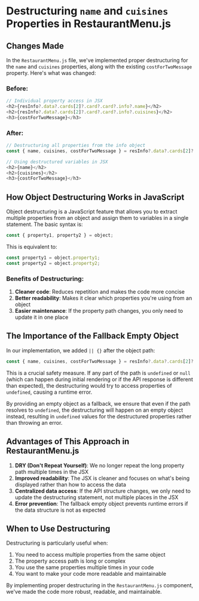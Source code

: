 # Destructuring `name` and `cuisines` Properties in RestaurantMenu.js

## Changes Made

In the `RestaurantMenu.js` file, we've implemented proper destructuring for the `name` and `cuisines` properties, along with the existing `costForTwoMessage` property. Here's what was changed:

### Before:
```javascript
// Individual property access in JSX
<h2>{resInfo?.data?.cards[2]?.card?.card?.info?.name}</h2>
<h2>{resInfo?.data?.cards[2]?.card?.card?.info?.cuisines}</h2>
<h3>{costForTwoMessage}</h3>
```

### After:
```javascript
// Destructuring all properties from the info object
const { name, cuisines, costForTwoMessage } = resInfo?.data?.cards[2]?.card?.card?.info || {};

// Using destructured variables in JSX
<h2>{name}</h2>
<h2>{cuisines}</h2>
<h3>{costForTwoMessage}</h3>
```

## How Object Destructuring Works in JavaScript

Object destructuring is a JavaScript feature that allows you to extract multiple properties from an object and assign them to variables in a single statement. The basic syntax is:

```javascript
const { property1, property2 } = object;
```

This is equivalent to:

```javascript
const property1 = object.property1;
const property2 = object.property2;
```

### Benefits of Destructuring:

1. **Cleaner code**: Reduces repetition and makes the code more concise
2. **Better readability**: Makes it clear which properties you're using from an object
3. **Easier maintenance**: If the property path changes, you only need to update it in one place

## The Importance of the Fallback Empty Object

In our implementation, we added `|| {}` after the object path:

```javascript
const { name, cuisines, costForTwoMessage } = resInfo?.data?.cards[2]?.card?.card?.info || {};
```

This is a crucial safety measure. If any part of the path is `undefined` or `null` (which can happen during initial rendering or if the API response is different than expected), the destructuring would try to access properties of `undefined`, causing a runtime error.

By providing an empty object as a fallback, we ensure that even if the path resolves to `undefined`, the destructuring will happen on an empty object instead, resulting in `undefined` values for the destructured properties rather than throwing an error.

## Advantages of This Approach in RestaurantMenu.js

1. **DRY (Don't Repeat Yourself)**: We no longer repeat the long property path multiple times in the JSX
2. **Improved readability**: The JSX is cleaner and focuses on what's being displayed rather than how to access the data
3. **Centralized data access**: If the API structure changes, we only need to update the destructuring statement, not multiple places in the JSX
4. **Error prevention**: The fallback empty object prevents runtime errors if the data structure is not as expected

## When to Use Destructuring

Destructuring is particularly useful when:

1. You need to access multiple properties from the same object
2. The property access path is long or complex
3. You use the same properties multiple times in your code
4. You want to make your code more readable and maintainable

By implementing proper destructuring in the `RestaurantMenu.js` component, we've made the code more robust, readable, and maintainable.